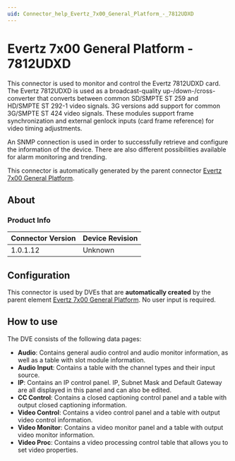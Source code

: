 ```yaml
---
uid: Connector_help_Evertz_7x00_General_Platform_-_7812UDXD
---
```


# Evertz 7x00 General Platform - 7812UDXD

This connector is used to monitor and control the Evertz 7812UDXD card. The Evertz 7812UDXD is used as a broadcast-quality up-/down-/cross-converter that converts between common SD/SMPTE ST 259 and HD/SMPTE ST 292-1 video signals. 3G versions add support for common 3G/SMPTE ST 424 video signals. These modules support frame synchronization and external genlock inputs (card frame reference) for video timing adjustments.

An SNMP connection is used in order to successfully retrieve and configure the information of the device. There are also different possibilities available for alarm monitoring and trending.

This connector is automatically generated by the parent connector [Evertz 7x00 General Platform](xref:Connector_help_Evertz_7x00_General_Platform).

## About

### Product Info

| **Connector Version** | **Device Revision** |
|--------------------|---------------------|
| 1.0.1.12           | Unknown             |

## Configuration

This connector is used by DVEs that are **automatically created** by the parent element [Evertz 7x00 General Platform](xref:Connector_help_Evertz_7x00_General_Platform). No user input is required.

## How to use

The DVE consists of the following data pages:

- **Audio**: Contains general audio control and audio monitor information, as well as a table with slot module information.
- **Audio Input**: Contains a table with the channel types and their input source.
- **IP**: Contains an IP control panel. IP, Subnet Mask and Default Gateway are all displayed in this panel and can also be edited.
- **CC Control**: Contains a closed captioning control panel and a table with output closed captioning information.
- **Video Control**: Contains a video control panel and a table with output video control information.
- **Video Monitor**: Contains a video monitor panel and a table with output video monitor information.
- **Video Proc**: Contains a video processing control table that allows you to set video properties.
